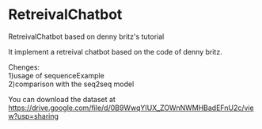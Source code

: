 # RetreivalChatbot
RetreivalChatbot based on denny britz's tutorial

It implement a retreival chatbot based on the code of denny britz.

Chenges: <br/>
  1)usage of sequenceExample<br/>
  2)comparison with the seq2seq model<br/>

You can download the dataset at https://drive.google.com/file/d/0B9WwqYIUX_ZOWnNWMHBadEFnU2c/view?usp=sharing
